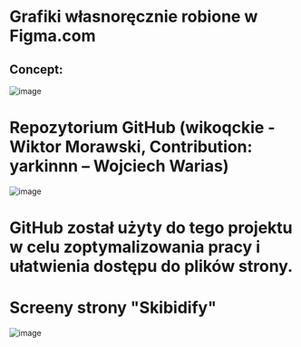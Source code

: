 # Grafiki własnoręcznie robione w Figma.com

## Concept:

![image](https://github.com/user-attachments/assets/14d1546d-904f-4b55-92c5-957a75b4eb4c)

 
# Repozytorium GitHub (wikoqckie  - Wiktor Morawski, Contribution: yarkinnn – Wojciech Warias) 

![image](https://github.com/user-attachments/assets/3ba8e0cd-b867-4e45-827e-942d7aa77e68)

# GitHub został użyty do tego projektu w celu zoptymalizowania pracy i ułatwienia dostępu do plików strony.
# Screeny strony "Skibidify"

![image](https://github.com/user-attachments/assets/9337db2d-cbbe-4e70-bccc-c269bd9e2b6c)
